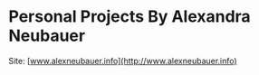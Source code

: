 # Personal Projects By Alexandra Neubauer

Site: [www.alexneubauer.info](http://www.alexneubauer.info)
